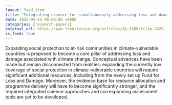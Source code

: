 ```yaml
---
layout: feed_item
title: "Integrating science for simultaneously addressing loss and damage from climate change and strengthening social protection"
date: 2025-05-15 00:00:00 +0000
categories: [research-papers]
external_url: https://www.frontiersin.org/articles/10.3389/fclim.2025.1497560
is_feed: true
---
```


Expanding social protection to at-risk communities in climate-vulnerable countries is proposed to become a core pillar of addressing loss and damage associated with climate change. Conceptual advances have been made but remain disconnected from realities: expanding the currently low coverage of social protection in climate-vulnerable countries will require significant additional resources, including from the newly set up Fund for Loss and Damage. Moreover, the evidence base for resource allocation and programme delivery will have to become significantly stronger, and the required integrated science approaches and corresponding assessment tools are yet to be developed.
